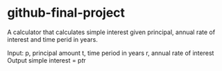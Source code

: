 # github-final-project

A calculator that calculates simple interest given principal, annual rate of interest and time perid in years.

Input:
  p, principal amount
  t, time period in years
  r, annual rate of interest
Output
  simple interest = p*t*r
